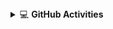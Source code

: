 <details>
    <summary>&#128187 <b>GitHub Activities</b></summary><br/>

<!--START_SECTION:activity-->
1. 🗣 Commented on [#27](https://github.com/warengonzaga/magic-commit/issues/27#issuecomment-2647211106) in [warengonzaga/magic-commit](https://github.com/warengonzaga/magic-commit)
2. 🔒 Closed issue [#22](https://github.com/warengonzaga/magic-commit/issues/22) in [warengonzaga/magic-commit](https://github.com/warengonzaga/magic-commit)
3. 🗣 Commented on [#10](https://github.com/warengonzaga/magic-commit/issues/10#issuecomment-2647206775) in [warengonzaga/magic-commit](https://github.com/warengonzaga/magic-commit)
4. 🗣 Commented on [#23](https://github.com/warengonzaga/magic-commit/pull/23#issuecomment-2647205045) in [warengonzaga/magic-commit](https://github.com/warengonzaga/magic-commit)
5. 🗣 Commented on [#6081](https://github.com/thirdweb-dev/js/issues/6081#issuecomment-2647018614) in [thirdweb-dev/js](https://github.com/thirdweb-dev/js)
<!--END_SECTION:activity-->

</details>
